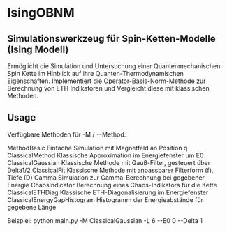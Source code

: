 # IsingOBNM

## Simulationswerkzeug für Spin-Ketten-Modelle (Ising Modell)

Ermöglicht die Simulation und Untersuchung einer Quantenmechanischen Spin Kette im Hinblick auf ihre Quanten-Thermodynamischen Eigenschaften.
Implementiert die Operator-Basis-Norm-Methode zur Berechnung von ETH Indikatoren und Vergleicht diese mit klassischen Methoden.

## Usage

Verfügbare Methoden für -M / --Method:

MethodBasic                  Einfache Simulation mit Magnetfeld an Position q
ClassicalMethod              Klassische Approximation im Energiefenster um E0
ClassicalGaussian            Klassische Methode mit Gauß-Filter, gesteuert über Delta1/2
ClassicalFit                 Klassische Methode mit anpassbarer Filterform (f), Tiefe (D)
Gamma                        Simulation zur Gamma-Berechnung bei gegebener Energie
ChaosIndicator               Berechnung eines Chaos-Indikators für die Kette
ClassicalETHDiag             Klassische ETH-Diagonalisierung im Energiefenster
ClassicalEnergyGapHistogram  Histogramm der Energieabstände für gegebene Länge

Beispiel:
python main.py -M ClassicalGaussian -L 6 --E0 0 --Delta 1
